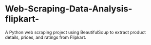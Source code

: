 # Web-Scraping-Data-Analysis-flipkart-
A Python web scraping project using BeautifulSoup to extract product details, prices, and ratings from Flipkart.
